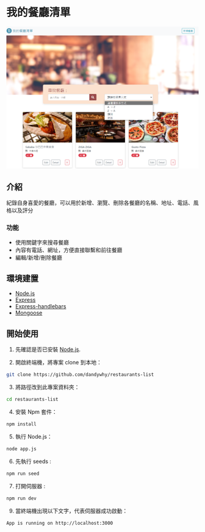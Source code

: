 我的餐廳清單
=
![](https://github.com/dandywhy/restaurants-list/blob/main/public/img/A6-%E9%A4%90%E5%BB%B3%E4%B8%BB%E9%A0%81.png)


介紹
-
紀錄自身喜愛的餐廳，可以用於新增、瀏覽、刪除各餐廳的名稱、地址、電話、風格以及評分

### 功能
+ 使用關鍵字來搜尋餐廳
+ 內容有電話、網址，方便直接聯繫和前往餐廳
+ 編輯/新增/刪除餐廳

環境建置
-
+ [Node.js](https://nodejs.org/en/)
+ [Express](https://expressjs.com/zh-tw/)
+ [Express-handlebars](https://www.npmjs.com/package/express-handlebars)
+ [Mongoose](https://mongoosejs.com/)

開始使用
-
1. 先確認是否已安裝 [Node.js](https://nodejs.org/en/).

2. 開啟終端機，將專案 clone 到本地：
 ```bash 
 git clone https://github.com/dandywhy/restaurants-list
 ```
3. 將路徑改到此專案資料夾：
 ```bash 
 cd restaurants-list
 ```
4. 安裝 Npm 套件：
 ```bash 
 npm install
 ```
5. 執行 Node.js：
 ```bash 
 node app.js
 ```
6. 先執行 seeds :
 ```bash
 npm run seed
 ```
7. 打開伺服器 :
 ```bash
 npm run dev
 ```
9. 當終端機出現以下文字，代表伺服器成功啟動：
 ```bash 
 App is running on http://localhost:3000
 ```
